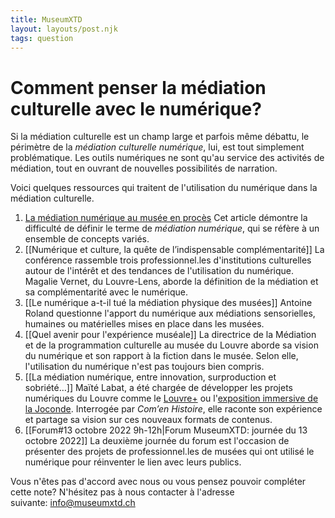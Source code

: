 ```yaml
---
title: MuseumXTD
layout: layouts/post.njk
tags: question
---
```

# Comment penser la médiation culturelle avec le numérique?

Si la médiation culturelle est un champ large et parfois même débattu, le périmètre de la *médiation culturelle numérique*, lui, est tout simplement problématique. Les outils numériques ne sont qu'au service des activités de médiation, tout en ouvrant de nouvelles possibilités de narration.  

Voici quelques ressources qui traitent de l'utilisation du numérique dans la médiation culturelle. 

1. [La médiation numérique au musée en procès](https://doi.org/10.4000/rfsic.5592)
   Cet article démontre la difficulté de définir le terme de *médiation numérique*, qui se réfère à un ensemble de concepts variés.
2. [[Numérique et culture, la quête de l’indispensable complémentarité]]
   La conférence rassemble trois professionnel.les d'institutions culturelles autour de l'intérêt et des tendances de l'utilisation du numérique. Magalie Vernet, du Louvre-Lens, aborde la définition de la médiation et sa complémentarité avec le numérique.
3. [[Le numérique a-t-il tué la médiation physique des musées]]
   Antoine Roland questionne l'apport du numérique aux médiations sensorielles, humaines ou matérielles mises en place dans les musées.
4. [[Quel avenir pour l'expérience muséale]]
   La directrice de la Médiation et de la programmation culturelle au musée du Louvre aborde sa vision du numérique et son rapport à la fiction dans le musée. Selon elle, l'utilisation du numérique n'est pas toujours bien compris.
5. [[La médiation numérique, entre innovation, surproduction et sobriété…]]
   Maïté Labat, a été chargée de développer les projets numériques du Louvre comme le [Louvre+](https://www.louvre.fr/louvreplus) ou l'[exposition immersive de la Joconde](https://www.grandpalais.fr/fr/evenement/la-joconde-exposition-immersive). Interrogée par *Com’en Histoire*, elle raconte son expérience et partage sa vision sur ces nouveaux formats de contenus.  
4. [[Forum#13 octobre 2022 9h-12h|Forum MuseumXTD: journée du 13 octobre 2022]]
   La deuxième journée du forum est l'occasion de présenter des projets de professionnel.les de musées qui ont utilisé le numérique pour réinventer le lien avec leurs publics.  
   
 
Vous n'êtes pas d'accord avec nous ou vous pensez pouvoir compléter cette note? N'hésitez pas à nous contacter à l'adresse suivante: [info@museumxtd.ch](mailto:info@museumxtd.ch)